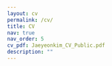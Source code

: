 ```yaml
---
layout: cv
permalink: /cv/
title: CV
nav: true
nav_order: 5
cv_pdf: Jaeyeonkim_CV_Public.pdf
description: ""
---
```

